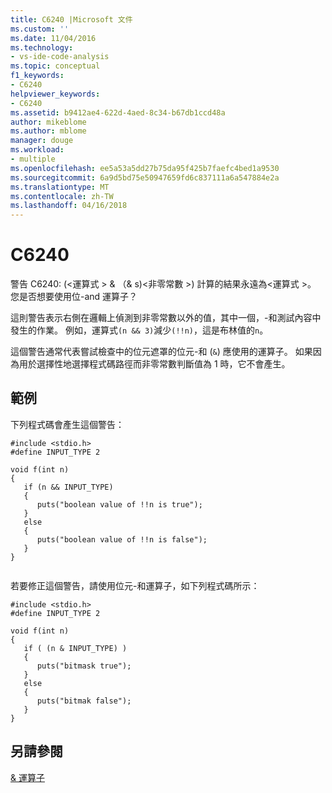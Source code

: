 ```yaml
---
title: C6240 |Microsoft 文件
ms.custom: ''
ms.date: 11/04/2016
ms.technology:
- vs-ide-code-analysis
ms.topic: conceptual
f1_keywords:
- C6240
helpviewer_keywords:
- C6240
ms.assetid: b9412ae4-622d-4aed-8c34-b67db1ccd48a
author: mikeblome
ms.author: mblome
manager: douge
ms.workload:
- multiple
ms.openlocfilehash: ee5a53a5dd27b75da95f425b7faefc4bed1a9530
ms.sourcegitcommit: 6a9d5bd75e50947659fd6c837111a6a547884e2a
ms.translationtype: MT
ms.contentlocale: zh-TW
ms.lasthandoff: 04/16/2018
---
```

# <a name="c6240"></a>C6240
警告 C6240: (\<運算式 > & （& s)\<非零常數 >) 計算的結果永遠為\<運算式 >。 您是否想要使用位-and 運算子？  
  
 這則警告表示右側在邏輯上偵測到非零常數以外的值，其中一個，-和測試內容中發生的作業。 例如，運算式`(n && 3)`減少`(!!n)`，這是布林值的`n`。  
  
 這個警告通常代表嘗試檢查中的位元遮罩的位元-和 (`&`) 應使用的運算子。 如果因為用於選擇性地選擇程式碼路徑而非零常數判斷值為 1 時，它不會產生。  
  
## <a name="example"></a>範例  
 下列程式碼會產生這個警告：  
  
```  
#include <stdio.h>  
#define INPUT_TYPE 2  
  
void f(int n)  
{  
   if (n && INPUT_TYPE)   
   {  
      puts("boolean value of !!n is true");  
   }  
   else  
   {  
      puts("boolean value of !!n is false");  
   }  
}  
  
```  
  
 若要修正這個警告，請使用位元-和運算子，如下列程式碼所示：  
  
```  
#include <stdio.h>  
#define INPUT_TYPE 2  
  
void f(int n)  
{  
   if ( (n & INPUT_TYPE) )  
   {  
      puts("bitmask true");  
   }  
   else  
   {  
      puts("bitmak false");  
   }  
}  
```  
  
## <a name="see-also"></a>另請參閱  
 [& 運算子](/dotnet/csharp/language-reference/operators/and-operator)
